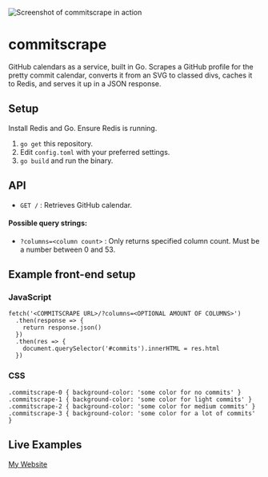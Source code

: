 ![Screenshot of commitscrape in action](https://i.imgur.com/YTwFI82.png)

# commitscrape

GitHub calendars as a service, built in Go. Scrapes a GitHub profile for the pretty commit calendar, converts it from an SVG to classed divs, caches it to Redis, and serves it up in a JSON response.

## Setup

Install Redis and Go. Ensure Redis is running.

1. `go get` this repository.
2. Edit `config.toml` with your preferred settings.
3. `go build` and run the binary.

## API
* `GET /` : Retrieves GitHub calendar.

#### Possible query strings:
* `?columns=<column count>` : Only returns specified column count. Must be a number between 0 and 53.

## Example front-end setup

### JavaScript
```
fetch('<COMMITSCRAPE URL>/?columns=<OPTIONAL AMOUNT OF COLUMNS>')
  .then(response => {
    return response.json()
  })
  .then(res => {
    document.querySelector('#commits').innerHTML = res.html
  })
```

### CSS
```
.commitscrape-0 { background-color: 'some color for no commits' }
.commitscrape-1 { background-color: 'some color for light commits' }
.commitscrape-2 { background-color: 'some color for medium commits' }
.commitscrape-3 { background-color: 'some color for a lot of commits' }
```

## Live Examples
[My Website](https://mat.dog) 
